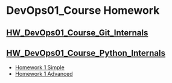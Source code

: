 # DevOps01_Course Homework
## [HW_DevOps01_Course_Git_Internals](https://github.com/ihoraryku/HW_DevOps01_Course_Git)
## [HW_DevOps01_Course_Python_Internals](https://github.com/ihoraryku/HW_DevOps01_Course/tree/main/python_internals)
- [Homework 1 Simple](https://github.com/ihoraryku/HW_DevOps01_Course/tree/main/python_internals/HW1)
- [Homework 1 Advanced](https://github.com/ihoraryku/HW_DevOps01_Course/tree/main/python_internals/HW1_advanced)
